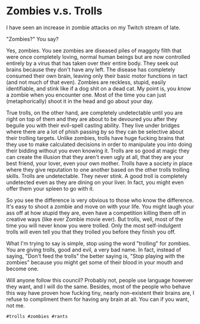 # Zombies v.s. Trolls

I have seen an increase in zombie attacks on my Twitch stream of late. 

"Zombies?" You say?

Yes, zombies. You see zombies are diseased piles of maggoty filth that
were once completely loving, normal human beings but are now controlled
entirely by a virus that has taken over their entire body. They seek out
brains because they don't have any left. The disease has completely
consumed their own brain, leaving only their basic motor functions in
tact (and not much of that even). Zombies are reckless, stupid, easily
identifiable, and stink like if a dog shit on a dead cat. My point is,
you *know* a zombie when you encounter one. Most of the time you can
just (metaphorically) shoot it in the head and go about your day.

True trolls, on the other hand, are completely undetectable until you
are right on top of them and they are about to be devoured you after
they beguile you with their evil-spell casting ability. They live under
bridges where there are a lot of phish passing by so they can be
selective about their trolling targets. Unlike zombies, trolls have huge
fucking brains that they use to make calculated decisions in order to
manipulate you into doing their bidding without you even knowing it.
Trolls are so good at magic they can create the illusion that they
aren't even ugly at all, that they are your best friend, your lover,
even your own mother. Trolls have a society in place where they give
reputation to one another based on the other trolls trolling skills.
Trolls are undetectable. They never stink. A good troll is completely
undetected even as they are dining on your liver. In fact, you might
even offer them your spleen to go with it.

So you see the difference is very obvious to those who know the
difference. It's easy to shoot a zombie and move on with your life. You
might laugh your ass off at how stupid they are, even have a competition
killing them off in creative ways (like ever Zombie movie ever). But
trolls, well, most of the time you will never know you were trolled.
Only the most self-indulgent trolls will even tell you that they trolled
you before they finish you off.

What I'm trying to say is simple, stop using the word "trolling" for
zombies. You are giving trolls, good and evil, a very bad name. In fact,
instead of saying, "Don't feed the trolls" the better saying is, "Stop
playing with the zombies" because you might get some of their blood in
your mouth and become one.

Will anyone follow this council? Probably not, people use language
however they want, and I will do the same. Besides, most of the people
who behave this way have proven how fucking tiny, nearly non-existent
their brains are, I refuse to compliment them for having any brain at
all. You can if you want, not me.

    #trolls #zombies #rants
